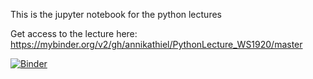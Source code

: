 This is the jupyter notebook for the python lectures

Get access to the lecture here:
https://mybinder.org/v2/gh/annikathiel/PythonLecture_WS1920/master


[![Binder](https://mybinder.org/badge_logo.svg)](https://mybinder.org/v2/gh/annikathiel/PythonLecture_WS1920/master)
